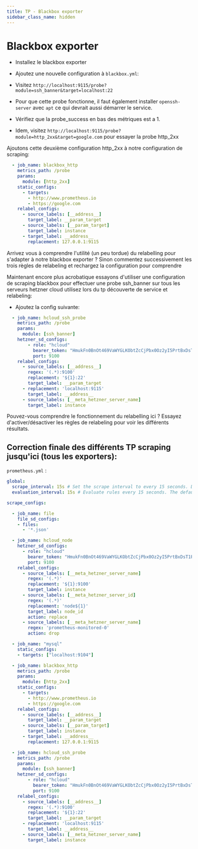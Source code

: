 ```yaml
---
title: TP - Blackbox exporter
sidebar_class_name: hidden
---
```


# Blackbox exporter

- Installez le blackbox exporter

- Ajoutez une nouvelle configuration à `blackbox.yml`:

- Visitez `http://localhost:9115/probe?module=ssh_banner&target=localhost:22`

- Pour que cette probe fonctionne, il faut également installer `openssh-server` avec `apt` ce qui devrait aussi démarrer le service.

- Vérifiez que la probe_success en bas des métriques est a 1.

- Idem, visitez `http://localhost:9115/probe?module=http_2xx&target=google.com` pour essayer la probe http_2xx

Ajoutons cette deuxième configuration http_2xx à notre configuration de scraping:

```yaml
  - job_name: blackbox_http
    metrics_path: /probe
    params:
      module: [http_2xx]
    static_configs:
      - targets:
        - http://www.prometheus.io
        - https://google.com
    relabel_configs:
      - source_labels: [__address__]
        target_label: __param_target
      - source_labels: [__param_target]
        target_label: instance
      - target_label: __address__
        replacement: 127.0.0.1:9115
```

Arrivez vous à comprendre l'utilité (un peu tordue) du relabelling pour s'adapter à notre blackbox exporter ? Sinon commentez successivement les trois règles de relabeling et rechargez la configuration pour comprendre

Maintenant encore plus acrobatique essayons d'utiliser une configuration de scraping blackbox pour effectuer une probe ssh_banner sur tous les serveurs hetzner cloud utilisez lors du tp découverte de service et relabeling:

- Ajoutez la config suivante:

```yaml
  - job_name: hcloud_ssh_probe
    metrics_path: /probe
    params:
      module: [ssh_banner]
    hetzner_sd_configs:
        - role: "hcloud"
          bearer_token: "HmukFn0BnOt469VaWYGLKObtZcCjPbx0Oz2yI5PrtBxDsT1Pevs532A2obWoc6NJ"
          port: 9100
    relabel_configs:
      - source_labels: [__address__]
        regex: '(.*):9100'
        replacement: '${1}:22'
        target_label: __param_target
      - replacement: 'localhost:9115'
        target_label: __address__
      - source_labels: [__meta_hetzner_server_name]
        target_label: instance
```

Pouvez-vous comprendre le fonctionnement du relabelling ici ? Essayez d'activer/désactiver les règles de relabeling pour voir les différents résultats.



## Correction finale des différents TP scraping jusqu'ici (tous les exporters):


`prometheus.yml` :

```yaml
global:
  scrape_interval: 15s # Set the scrape interval to every 15 seconds. Default is every 1 minute.
  evaluation_interval: 15s # Evaluate rules every 15 seconds. The default is every 1 minute.

scrape_configs:

  - job_name: file
    file_sd_configs:
    - files:
      - '*.json'

  - job_name: hcloud_node
    hetzner_sd_configs:
      - role: "hcloud"
        bearer_token: "HmukFn0BnOt469VaWYGLKObtZcCjPbx0Oz2yI5PrtBxDsT1Pevs532A2obWoc6NJ"
        port: 9100
    relabel_configs:
      - source_labels: [__meta_hetzner_server_name]
        regex: '(.*)'
        replacement: '${1}:9100'
        target_label: instance
      - source_labels: [__meta_hetzner_server_id]
        regex: '(.*)'
        replacement: 'node${1}'
        target_label: node_id
        action: replace
      - source_labels: [__meta_hetzner_server_name]
        regex: 'prometheus-monitored-0'
        action: drop

  - job_name: "mysql"
    static_configs:
    - targets: ["localhost:9104"]

  - job_name: blackbox_http
    metrics_path: /probe
    params:
      module: [http_2xx]
    static_configs:
      - targets:
        - http://www.prometheus.io
        - https://google.com
    relabel_configs:
      - source_labels: [__address__]
        target_label: __param_target
      - source_labels: [__param_target]
        target_label: instance
      - target_label: __address__
        replacement: 127.0.0.1:9115

  - job_name: hcloud_ssh_probe
    metrics_path: /probe
    params:
      module: [ssh_banner]
    hetzner_sd_configs:
        - role: "hcloud"
          bearer_token: "HmukFn0BnOt469VaWYGLKObtZcCjPbx0Oz2yI5PrtBxDsT1Pevs532A2obWoc6NJ"
          port: 9100
    relabel_configs:
      - source_labels: [__address__]
        regex: '(.*):9100'
        replacement: '${1}:22'
        target_label: __param_target
      - replacement: 'localhost:9115'
        target_label: __address__
      - source_labels: [__meta_hetzner_server_name]
        target_label: instance
```